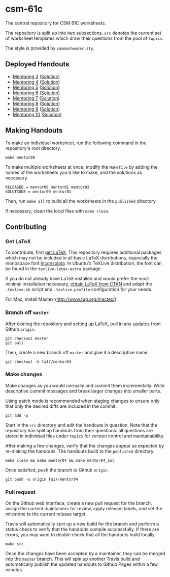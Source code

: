 # csm-61c

The central repository for CSM 61C worksheets.

The repository is split up into two subsections. `src` denotes the current set
of worksheet templates which draw their questions from the pool of `topics`.

The style is provided by `commonheader.sty`.

## Deployed Handouts

* [Mentoring 3](https://csmberkeley.github.io/csm-61c/mentor03.pdf)
  ([Solution](https://csmberkeley.github.io/csm-61c/mentor03_sol.pdf))
* [Mentoring 4](https://csmberkeley.github.io/csm-61c/mentor04.pdf)
  ([Solution](https://csmberkeley.github.io/csm-61c/mentor04_sol.pdf))
* [Mentoring 5](https://csmberkeley.github.io/csm-61c/mentor05.pdf)
  ([Solution](https://csmberkeley.github.io/csm-61c/mentor05_sol.pdf))
* [Mentoring 6](https://csmberkeley.github.io/csm-61c/mentor06.pdf)
  ([Solution](https://csmberkeley.github.io/csm-61c/mentor06_sol.pdf)) 
* [Mentoring 7](https://csmberkeley.github.io/csm-61c/mentor07.pdf)
  ([Solution](https://csmberkeley.github.io/csm-61c/mentor07_sol.pdf)) 
* [Mentoring 8](https://csmberkeley.github.io/csm-61c/mentor08.pdf)
  ([Solution](https://csmberkeley.github.io/csm-61c/mentor08_sol.pdf))   
* [Mentoring 9](https://csmberkeley.github.io/csm-61c/mentor09.pdf)
  ([Solution](https://csmberkeley.github.io/csm-61c/mentor09_sol.pdf))   
* [Mentoring 10](https://csmberkeley.github.io/csm-61c/mentor10.pdf)
  ([Solution](https://csmberkeley.github.io/csm-61c/mentor10_sol.pdf)) 
  
## Making Handouts

To make an individual worksheet, run the following command in the repository's
root directory.

    make mentor00

To make multiple worksheets at once, modify the `Makefile` by adding the names
of the worksheets you'd like to make, and the solutions as necessary.

    RELEASED = mentor00 mentor01 mentor02
    SOLUTIONS = mentor00 mentor01

Then, run `make all` to build all the worksheets in the `published` directory.

If necessary, clean the local files with `make clean`.

## Contributing

### Get LaTeX

To contribute, first [get LaTeX](https://www.latex-project.org/get/). This
repository requires additional packages which may not be included in all basic
LaTeX distributions, especially the monospace font
[Inconsolata](https://www.ctan.org/pkg/inconsolata). In Ubuntu's TeXLive
distribution, the font can be found in the `texlive-latex-extra` package.

If you do not already have LaTeX installed and would prefer the most minimal
installation necessary, [obtain LaTeX from
CTAN](https://www.latex-project.org/get/#ctan) and adapt the `.texlive.sh`
script and `.texlive.profile` configuration for your needs.

For Mac, install Mactex (http://www.tug.org/mactex/).

### Branch off `master`

After cloning the repository and setting up LaTeX, pull in any updates from
Github `origin`.

    git checkout master
    git pull

Then, create a new branch off `master` and give it a descriptive name.

    git checkout -b fa17/mentor04

### Make changes

Make changes as you would normally and commit them incrementally. Write
descriptive commit messages and break larger changes into smaller parts.

Using patch mode is recommended when staging changes to ensure only that only
the desired diffs are included in the commit.

    git add -p

Start in the `src` directory and edit the handouts in question. Note that the
repository has split up handouts from their questions: all questions are stored
in individual files under `topics` for version control and maintainability.

After making a few changes, verify that the changes appear as expected by
re-making the handouts. The handouts build to the `published` directory.

    make clean && make mentor04 && make mentor04_sol

Once satisfied, push the branch to Github `origin`.

    git push -u origin fa17/mentor04

### Pull request

On the Github web interface, create a new pull request for the branch, assign
the current maintainers for review, apply relevant labels, and set the
milestone to the current release target.

Travis will automatically spin up a new build for the branch and perform a
status check to verify that the handouts compile successfully. If there are
errors, you may want to double check that all the handouts build locally.

    make src

Once the changes have been accepted by a maintainer, they can be merged into
the `master` branch. This will spin up another Travis build and automatically
publish the updated handouts to Github Pages within a few minutes.